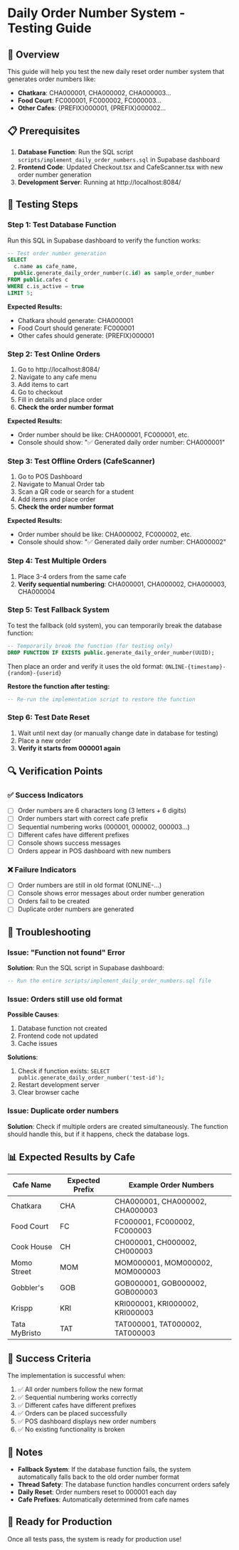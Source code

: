 # Daily Order Number System - Testing Guide

## 🎯 Overview
This guide will help you test the new daily reset order number system that generates order numbers like:
- **Chatkara**: CHA000001, CHA000002, CHA000003...
- **Food Court**: FC000001, FC000002, FC000003...
- **Other Cafes**: {PREFIX}000001, {PREFIX}000002...

## 📋 Prerequisites
1. **Database Function**: Run the SQL script `scripts/implement_daily_order_numbers.sql` in Supabase dashboard
2. **Frontend Code**: Updated Checkout.tsx and CafeScanner.tsx with new order number generation
3. **Development Server**: Running at http://localhost:8084/

## 🧪 Testing Steps

### Step 1: Test Database Function
Run this SQL in Supabase dashboard to verify the function works:

```sql
-- Test order number generation
SELECT 
  c.name as cafe_name,
  public.generate_daily_order_number(c.id) as sample_order_number
FROM public.cafes c
WHERE c.is_active = true
LIMIT 5;
```

**Expected Results:**
- Chatkara should generate: CHA000001
- Food Court should generate: FC000001
- Other cafes should generate: {PREFIX}000001

### Step 2: Test Online Orders
1. Go to http://localhost:8084/
2. Navigate to any cafe menu
3. Add items to cart
4. Go to checkout
5. Fill in details and place order
6. **Check the order number format**

**Expected Results:**
- Order number should be like: CHA000001, FC000001, etc.
- Console should show: "✅ Generated daily order number: CHA000001"

### Step 3: Test Offline Orders (CafeScanner)
1. Go to POS Dashboard
2. Navigate to Manual Order tab
3. Scan a QR code or search for a student
4. Add items and place order
5. **Check the order number format**

**Expected Results:**
- Order number should be like: CHA000002, FC000002, etc.
- Console should show: "✅ Generated daily order number: CHA000002"

### Step 4: Test Multiple Orders
1. Place 3-4 orders from the same cafe
2. **Verify sequential numbering**: CHA000001, CHA000002, CHA000003, CHA000004

### Step 5: Test Fallback System
To test the fallback (old system), you can temporarily break the database function:

```sql
-- Temporarily break the function (for testing only)
DROP FUNCTION IF EXISTS public.generate_daily_order_number(UUID);
```

Then place an order and verify it uses the old format: `ONLINE-{timestamp}-{random}-{userid}`

**Restore the function after testing:**
```sql
-- Re-run the implementation script to restore the function
```

### Step 6: Test Date Reset
1. Wait until next day (or manually change date in database for testing)
2. Place a new order
3. **Verify it starts from 000001 again**

## 🔍 Verification Points

### ✅ Success Indicators
- [ ] Order numbers are 6 characters long (3 letters + 6 digits)
- [ ] Order numbers start with correct cafe prefix
- [ ] Sequential numbering works (000001, 000002, 000003...)
- [ ] Different cafes have different prefixes
- [ ] Console shows success messages
- [ ] Orders appear in POS dashboard with new numbers

### ❌ Failure Indicators
- [ ] Order numbers are still in old format (ONLINE-...)
- [ ] Console shows error messages about order number generation
- [ ] Orders fail to be created
- [ ] Duplicate order numbers are generated

## 🐛 Troubleshooting

### Issue: "Function not found" Error
**Solution**: Run the SQL script in Supabase dashboard:
```sql
-- Run the entire scripts/implement_daily_order_numbers.sql file
```

### Issue: Orders still use old format
**Possible Causes**:
1. Database function not created
2. Frontend code not updated
3. Cache issues

**Solutions**:
1. Check if function exists: `SELECT public.generate_daily_order_number('test-id');`
2. Restart development server
3. Clear browser cache

### Issue: Duplicate order numbers
**Solution**: Check if multiple orders are created simultaneously. The function should handle this, but if it happens, check the database logs.

## 📊 Expected Results by Cafe

| Cafe Name | Expected Prefix | Example Order Numbers |
|-----------|----------------|----------------------|
| Chatkara | CHA | CHA000001, CHA000002, CHA000003 |
| Food Court | FC | FC000001, FC000002, FC000003 |
| Cook House | CH | CH000001, CH000002, CH000003 |
| Momo Street | MOM | MOM000001, MOM000002, MOM000003 |
| Gobbler's | GOB | GOB000001, GOB000002, GOB000003 |
| Krispp | KRI | KRI000001, KRI000002, KRI000003 |
| Tata MyBristo | TAT | TAT000001, TAT000002, TAT000003 |

## 🎉 Success Criteria

The implementation is successful when:
1. ✅ All order numbers follow the new format
2. ✅ Sequential numbering works correctly
3. ✅ Different cafes have different prefixes
4. ✅ Orders can be placed successfully
5. ✅ POS dashboard displays new order numbers
6. ✅ No existing functionality is broken

## 📝 Notes

- **Fallback System**: If the database function fails, the system automatically falls back to the old order number format
- **Thread Safety**: The database function handles concurrent orders safely
- **Daily Reset**: Order numbers reset to 000001 each day
- **Cafe Prefixes**: Automatically determined from cafe names

## 🚀 Ready for Production

Once all tests pass, the system is ready for production use!
